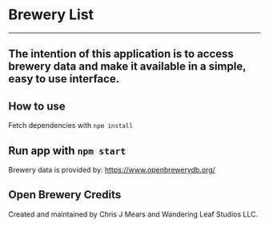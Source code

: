 # Brewery List
---
The intention of this application is to access brewery data and make it available in a simple, easy to use interface.
---
## How to use
Fetch dependencies with `npm install`

Run app with `npm start`
---

Brewery data is provided by: https://www.openbrewerydb.org/
## Open Brewery Credits
Created and maintained by Chris J Mears and Wandering Leaf Studios LLC.